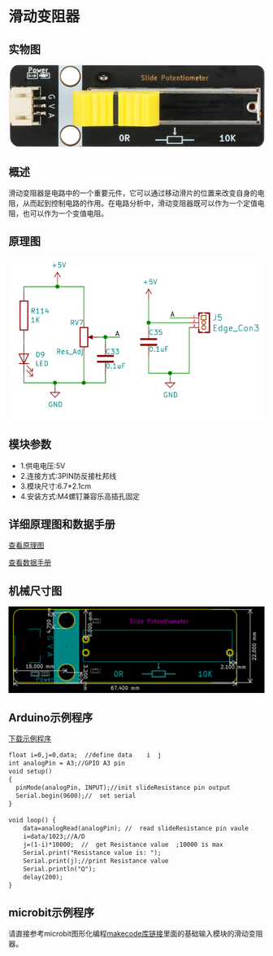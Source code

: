 # 滑动变阻器

## 实物图

![实物图](slide_potentiometer/slide_potentiometer.png)

## 概述

​        滑动变阻器是电路中的一个重要元件，它可以通过移动滑片的位置来改变自身的电阻，从而起到控制电路的作用。在电路分析中，滑动变阻器既可以作为一个定值电阻，也可以作为一个变值电阻。

## 原理图

![原理图](slide_potentiometer/slide_potentiometer_schematic.png)

## 模块参数

* 1.供电电压:5V
* 2.连接方式:3PIN防反接杜邦线
* 3.模块尺寸:6.7*2.1cm
* 4.安装方式:M4螺钉兼容乐高插孔固定

## 详细原理图和数据手册

 [查看原理图](slide_potentiometer/slide_potentiometer_schematic.pdf)

 [查看数据手册](slide_potentiometer/slide_potentiometer.pdf)

## 机械尺寸图

![机械尺寸图](slide_potentiometer/slide_potentiometer_assenbly.png)

## Arduino示例程序

[下载示例程序](slide_potentiometer/slide_potentiometer.zip)

``` 
float i=0,j=0,data;  //define data    i  j
int analogPin = A3;//GPIO A3 pin
void setup()
{
  pinMode(analogPin, INPUT);//init slideResistance pin output
  Serial.begin(9600);//  set serial
}

void loop() {
    data=analogRead(analogPin); //  read slideResistance pin vaule
    i=data/1023;//A/D
    j=(1-i)*10000;  //  get Resistance value  ;10000 is max 
    Serial.print("Resistance value is: ");
    Serial.print(j);//print Resistance value
    Serial.println("Ω");
    delay(200);
}
```

## microbit示例程序

请直接参考microbit图形化编程[makecode库链接](https://github.com/emakefun/pxt-sensorbit)里面的基础输入模块的滑动变阻器。